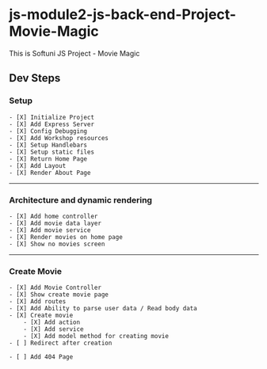 # js-module2-js-back-end-Project-Movie-Magic
This is Softuni JS Project - Movie Magic

## Dev Steps

### Setup   
    - [X] Initialize Project
    - [X] Add Express Server
    - [X] Config Debugging
    - [X] Add Workshop resources
    - [X] Setup Handlebars
    - [X] Setup static files
    - [X] Return Home Page
    - [X] Add Layout
    - [X] Render About Page
---
### Architecture and dynamic rendering
    - [X] Add home controller 
    - [X] Add movie data layer
    - [X] Add movie service
    - [X] Render movies on home page
    - [X] Show no movies screen
---
### Create Movie
    - [X] Add Movie Controller
    - [X] Show create movie page
    - [X] Add routes
    - [X] Add Ability to parse user data / Read body data
    - [X] Create movie
        - [X] Add action
        - [X] Add service
        - [X] Add model method for creating movie
    - [ ] Redirect after creation

    - [ ] Add 404 Page


